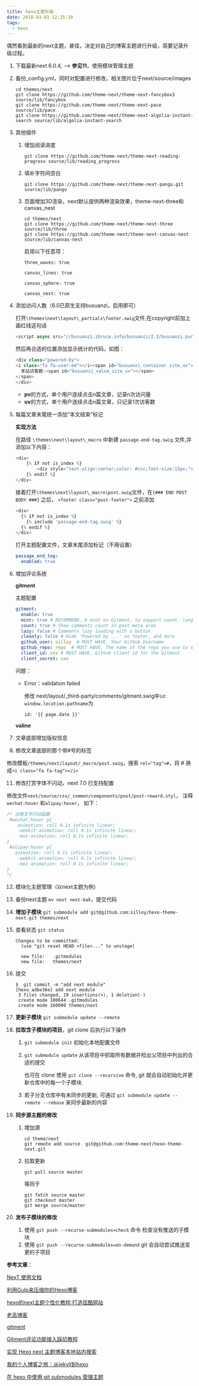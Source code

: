 ```yaml
---
title: hexo主题升级
date: 2018-03-01 12:25:10
tags: 
  - hexo
---
```




偶然看到最新的next主题，甚佳，决定对自己的博客主题进行升级，简要记录升级过程。

<!--more-->

1. 下载最新next 6.0.4, —> **参见11**，使用模块管理主题

2. 备份_config.yml，同时对配置进行修改，相关图片位于next/source/images

   ```
   cd themes/next
   git clone https://github.com/theme-next/theme-next-fancybox3 source/lib/fancybox
   git clone https://github.com/theme-next/theme-next-pace source/lib/pace
   git clone https://github.com/theme-next/theme-next-algolia-instant-search source/lib/algolia-instant-search
   ```

3. 其他插件

   1. 增加阅读进度

      ```shell
      git clone https://github.com/theme-next/theme-next-reading-progress source/lib/reading_progress
      ```

   2. 填补字符间空白

      ```shell
      git clone https://github.com/theme-next/theme-next-pangu.git source/lib/pangu
      ```

   3. 页面增加3D渲染，next默认提供两种渲染效果，theme-next-three和canvas_nest

      ```shell
      cd themes/next
      git clone https://github.com/theme-next/theme-next-three source/lib/three
      git clone https://github.com/theme-next/theme-next-canvas-nest source/lib/canvas-nest
      ```

      启用以下任意项：

      ```
      three_waves: true
      ```

      ```
      canvas_lines: true
      ```

      ```
      canvas_sphere: true
      ```

      ```
      canvas_nest: true
      ```

6. 添加访问人数（6.0已原生支持busuanzi，启用即可）

   打开`\themes\next\layout\_partials\footer.swig`文件,在copyright前加上画红线这句话

   ```js
   <script async src="//busuanzi.ibruce.info/busuanzi/2.3/busuanzi.pure.mini.js"></script>
   ```

   然后再合适的位置添加显示统计的代码，如图：

   ```javascript
   <div class="powered-by">
   <i class="fa fa-user-md"></i><span id="busuanzi_container_site_uv">
     本站访客数:<span id="busuanzi_value_site_uv"></span>
   </span>
   </div>
   ```

   - **pv**的方式，单个用户连续点击n篇文章，记录n次访问量
   - **uv**的方式，单个用户连续点击n篇文章，只记录1次访客数

7. 每篇文章末尾统一添加“本文结束”标记

   **实现方法**

   在路径 `\themes\next\layout\_macro` 中新建 `passage-end-tag.swig` 文件,并添加以下内容：

   ```javascript
   <div>
       {% if not is_index %}
           <div style="text-align:center;color: #ccc;font-size:15px;">--------------都看到这了，请我喝杯咖啡吧！<i class="fa fa-coffee"></i>--------------</div>
       {% endif %}
   </div>
   ```

   接着打开`\themes\next\layout\_macro\post.swig`文件，在`{### END POST BODY ###}` 之后， `<footer class="post-footer">` 之前添加

   ```javascript
   <div>
     {% if not is_index %}
       {% include 'passage-end-tag.swig' %}
     {% endif %}
   </div>
   ```

   打开主题配置文件，文章末尾添加标记（不用设置）

   ```yaml
   passage_end_tag:
     enabled: true
   ```

8. 增加评论系统

   **gitment**

   主题配置

   ```yaml
   gitment:
     enable: true
     mint: true # RECOMMEND, A mint on Gitment, to support count, language and proxy_gateway
     count: true # Show comments count in post meta area
     lazy: false # Comments lazy loading with a button
     cleanly: false # Hide 'Powered by ...' on footer, and more
     github_user: silloy  # MUST HAVE, Your Github Username
     github_repo: repo  # MUST HAVE, The name of the repo you use to store Gitment comments
     client_id: xxx # MUST HAVE, Github client id for the Gitment
     client_secret: xxx 
   ```

   问题：

   - Error：validation failed

     修改 next/layout/_third-party/comments/gitment.swig中`id: window.location.pathname`为

     ```
     id: '{{ page.date }}'
     ```

   **valine**

9. 文章底部增加版权信息

10. 修改文章底部的那个带#号的标签

   修改模板`/themes/next/layout/_macro/post.swig`，搜索 `rel="tag">#`，将 # 换成`<i class="fa fa-tag"></i>` 

11. 修改打赏字体不闪动，next 7.0 已支持配置

   修改文件`next/source/css/_common/components/post/post-reward.styl`， 注释`wechat:hover` 和`alipay:hover`， 如下：

   ```css
   /* 注释文字闪动函数
    #wechat:hover p{
       animation: roll 0.1s infinite linear;
       -webkit-animation: roll 0.1s infinite linear;
       -moz-animation: roll 0.1s infinite linear;
   }
    #alipay:hover p{
      animation: roll 0.1s infinite linear;
       -webkit-animation: roll 0.1s infinite linear;
       -moz-animation: roll 0.1s infinite linear;
   }
   */
   ```

12. 模块化主题管理（以next主题为例）

   1. 备份next主题 `mv next next-bak`，提交代码

   2. **增加子模块** `git submodule add git@github.com:silloy/hexo-theme-next.git themes/next`

   3. 查看状态 `git status`

      ```shell
      Changes to be committed:
        (use "git reset HEAD <file>..." to unstage)
      
      	new file:   .gitmodules
      	new file:   themes/next
      ```

   4. 提交

      ```shell
      $  git commit -m "add next module"
      [hexo adbe36e] add next module
       3 files changed, 19 insertions(+), 1 deletion(-)
       create mode 100644 .gitmodules
       create mode 160000 themes/next
      ```

   5. **更新子模块** `git submodule update --remote`

   6. **拉取含子模块的项目**，git clone 后执行以下操作

      1. `git submodule init` 初始化本地配置文件

      2. `git submodule update` 从该项目中抓取所有数据并检出父项目中列出的合适的提交

         也可在 clone 使用 `git clone --recursive` 命令, git 就会自动初始化并更新仓库中的每一个子模块.

      3. 若子分支仓库中有未同步的更新, 可通过 `git submodule update --remote --rebase` 来同步最新的内容

   7. **同步源主题的修改**

      1. 增加源

         ```shell
         cd theme/next
         git remote add source  git@github.com:theme-next/hexo-theme-next.git
         ```

      2. 拉取更新

         ```shell
         git pull source master
         ```

         等同于

         ```shell
         git fetch source master
         git checkout master
         git merge source/master
         ```

   8. **发布子模块的修改**

      1. 使用 `git push --recurse-submodules=check` 命令 检查没有推送的子模块
      2. 使用 `git push --recurse-submodules=on-demand` git 会自动尝试推送变更的子项目


**参考文章**：

[NexT 使用文档](http://theme-next.iissnan.com/)

[利用Gulp来压缩你的Hexo博客](https://leaferx.online/2017/06/16/use-gulp-to-minimize/)

[hexo的next主题个性化教程:打造炫酷网站](http://shenzekun.cn/hexo%E7%9A%84next%E4%B8%BB%E9%A2%98%E4%B8%AA%E6%80%A7%E5%8C%96%E9%85%8D%E7%BD%AE%E6%95%99%E7%A8%8B.html)

[老高博客](https://gaoyuhao.ga)

[gitment](https://github.com/imsun/gitment#methods)

[Gitment评论功能接入踩坑教程](http://ihtc.cc/2018/02/25/2018-02-25%20_Gitment%E8%AF%84%E8%AE%BA%E5%8A%9F%E8%83%BD%E6%8E%A5%E5%85%A5%E8%B8%A9%E5%9D%91%E6%95%99%E7%A8%8B/)

[实现 Hexo next 主题博客本地站内搜索](https://zetaoyang.github.io/post/2016/07/08/hexo-localsearch.html)

[我的个人博客之旅：从jekyll到hexo](http://blog.csdn.net/u011475210/article/details/79023429)

[在 hexo 中使用 git submodules 管理主题](https://juejin.im/post/5c2e22fcf265da615d72c596)